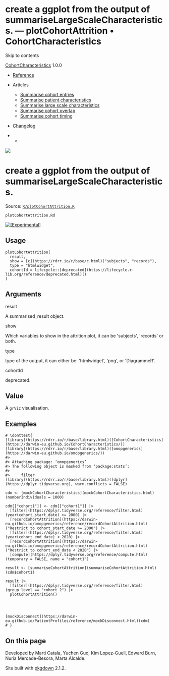 # create a ggplot from the output of summariseLargeScaleCharacteristics. — plotCohortAttrition • CohortCharacteristics

Skip to contents

[CohortCharacteristics](../index.html) 1.0.0

  * [Reference](../reference/index.html)
  * Articles
    * [Summarise cohort entries](../articles/summarise_cohort_entries.html)
    * [Summarise patient characteristics](../articles/summarise_characteristics.html)
    * [Summarise large scale characteristics](../articles/summarise_large_scale_characteristics.html)
    * [Summarise cohort overlap](../articles/summarise_cohort_overlap.html)
    * [Summarise cohort timing](../articles/summarise_cohort_timing.html)
  * [Changelog](../news/index.html)


  *   * [](https://github.com/darwin-eu/CohortCharacteristics/)



![](../logo.png)

# create a ggplot from the output of summariseLargeScaleCharacteristics.

Source: [`R/plotCohortAttrition.R`](https://github.com/darwin-eu/CohortCharacteristics/blob/v1.0.0/R/plotCohortAttrition.R)

`plotCohortAttrition.Rd`

[![\[Experimental\]](figures/lifecycle-experimental.svg)](https://lifecycle.r-lib.org/articles/stages.html#experimental)

## Usage
    
    
    plotCohortAttrition(
      result,
      show = [c](https://rdrr.io/r/base/c.html)("subjects", "records"),
      type = "htmlwidget",
      cohortId = lifecycle::[deprecated](https://lifecycle.r-lib.org/reference/deprecated.html)()
    )

## Arguments

result
    

A summarised_result object.

show
    

Which variables to show in the attrition plot, it can be 'subjects', 'records' or both.

type
    

type of the output, it can either be: 'htmlwidget', 'png', or 'DiagrammeR'.

cohortId
    

deprecated.

## Value

A `grViz` visualisation.

## Examples
    
    
    # \donttest{
    [library](https://rdrr.io/r/base/library.html)([CohortCharacteristics](https://darwin-eu.github.io/CohortCharacteristics/))
    [library](https://rdrr.io/r/base/library.html)([omopgenerics](https://darwin-eu.github.io/omopgenerics/))
    #> 
    #> Attaching package: ‘omopgenerics’
    #> The following object is masked from ‘package:stats’:
    #> 
    #>     filter
    [library](https://rdrr.io/r/base/library.html)([dplyr](https://dplyr.tidyverse.org), warn.conflicts = FALSE)
    
    cdm <- [mockCohortCharacteristics](mockCohortCharacteristics.html)(numberIndividuals = 1000)
    
    cdm[["cohort1"]] <- cdm[["cohort1"]] |>
      [filter](https://dplyr.tidyverse.org/reference/filter.html)(year(cohort_start_date) >= 2000) |>
      [recordCohortAttrition](https://darwin-eu.github.io/omopgenerics/reference/recordCohortAttrition.html)("Restrict to cohort_start_date >= 2000") |>
      [filter](https://dplyr.tidyverse.org/reference/filter.html)(year(cohort_end_date) < 2020) |>
      [recordCohortAttrition](https://darwin-eu.github.io/omopgenerics/reference/recordCohortAttrition.html)("Restrict to cohort_end_date < 2020") |>
      [compute](https://dplyr.tidyverse.org/reference/compute.html)(temporary = FALSE, name = "cohort1")
    
    result <- [summariseCohortAttrition](summariseCohortAttrition.html)(cdm$cohort1)
    
    result |>
      [filter](https://dplyr.tidyverse.org/reference/filter.html)(group_level == "cohort_2") |>
      plotCohortAttrition()
    
    
    
    
    [mockDisconnect](https://darwin-eu.github.io/PatientProfiles/reference/mockDisconnect.html)(cdm)
    # }
    
    

## On this page

Developed by Marti Catala, Yuchen Guo, Kim Lopez-Guell, Edward Burn, Nuria Mercade-Besora, Marta Alcalde.

Site built with [pkgdown](https://pkgdown.r-lib.org/) 2.1.2.
